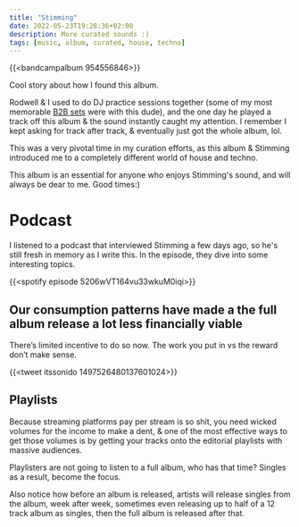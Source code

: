 ```yaml
---
title: "Stimming"
date: 2022-05-23T19:28:36+02:00
description: More curated sounds :)
tags: [music, album, curated, house, techno]
---
```


{{<bandcampalbum 954556846>}}

Cool story about how I found this album.

Rodwell & I used to do DJ practice sessions together (some of my most memorable [B2B sets](https://www.digitaldjtips.com/2020/03/how-to-play-back-to-back-dj-sets/) were with this dude), and the one day he played a track off this album & the sound instantly caught my attention. I remember I kept asking for track after track, & eventually just got the whole album, lol. 

This was a very pivotal time in my curation efforts, as this album & Stimming introduced me to a completely different world of house and techno.

This album is an essential for anyone who enjoys Stimming's sound, and will always be dear to me. Good times:)

# Podcast
I listened to a podcast that interviewed Stimming a few days ago, so he's still fresh in memory as I write this. In the episode, they dive into some interesting topics.

{{<spotify episode 5206wVT164vu33wkuM0iqi>}}

## Our consumption patterns have made a the full album release a lot less financially viable

There’s limited incentive to do so now. The work you put in vs the reward don’t make sense.

{{<tweet itssonido 1497526480137601024>}}

## Playlists
Because streaming platforms pay per stream is so shit, you need wicked volumes for the income to make a dent, & one of the most effective ways to get those volumes is by getting your tracks onto the editorial playlists with massive audiences.

Playlisters are not going to listen to a full album, who has that time? Singles as a result, become the focus.

Also notice how before an album is released, artists will release singles from the album, week after week, sometimes even releasing up to half of a 12 track album as singles, then the full album is released after that. 